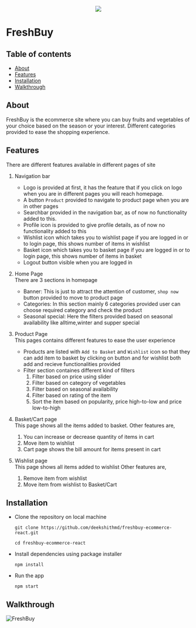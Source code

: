 <p align="center">
  <img src="https://i.postimg.cc/66zZLP4N/freshbuy-new.png" />
</p>

# FreshBuy

 ## Table of contents
 * [About](#about)
 * [Features](#features)
 * [Installation](#installation)
 * [Walkthrough](#walkthrough)
 
 ## About
 FreshBuy is the ecommerce site where you can buy fruits and vegetables of your choice based on the season or your interest. Different categories provided to ease the shopping experience.
 
 ## Features
 There are different features available in different pages of site
 
 1. Navigation bar
    * Logo is provided at first, it has the feature that if you click on logo when you are in different pages you will reach homepage.
    * A button `Product` provided to navigate to product page when you are in other pages
    * Searchbar provided in the navigation bar, as of now no functionality added to this.
    * Profile icon is provided to give profile details, as of now no functionality added to this
    * Wishlist icon which takes you to wishlist page if you are logged in or to login page, this shows number of items in wishlist
    * Basket icon which takes you to basket page if you are logged in or to login page, this shows number of items in basket
    * Logout button visible when you are logged in
 
 2. Home Page <br>
  There are 3 sections in homepage
    * Banner: 
      This is just to attract the attention of customer, `shop now` button provided to move to product page
    * Categories: 
      In this section mainly 6 categories provided user can choose required category and check the product
    * Seasonal special: 
      Here the filters provided based on seasonal availability like alltime,winter and supper special
    
 3. Product Page <br>
    This pages contains different features to ease the user experience
      * Products are listed with `Add to Basket` and `Wishlist` icon so that they can add item to basket by clicking on button and for wishlist both add and recieve            functionalities provided
      * Filter section containes different kind of filters
         1. Filter based on price using slider
         2. Filter based on category of vegetables
         3. Filter based on seasonal availability
         4. Filter based on rating of the item
         5. Sort the item based on popularity, price high-to-low and price low-to-high
  
 4. Basket/Cart page <br>
  This page shows all the items added to basket.
  Other features are,
    1. You can increase or decrease quantity of items in cart
    2. Move item to wishlist
    3. Cart page shows the bill amount for items present in cart

5. Wishlist page <br>
  This page shows all items added to wishlist
  Other features are,
    1. Remove item from wishlist
    2. Move item from wishlist to Basket/Cart
 
## Installation

* Clone the repository on local machine 
  ```
  git clone https://github.com/deekshithmd/freshbuy-ecommerce-react.git
  
  cd freshbuy-ecommerce-react
  ```
  
* Install dependencies using package installer 
  ```
  npm install
  ```
  
* Run the app
  ```
  npm start
  ```
  
 ## Walkthrough
 
![FreshBuy](https://github.com/deekshithmd/Data/blob/main/Gifs/freshbuy-ecommerce.gif)
